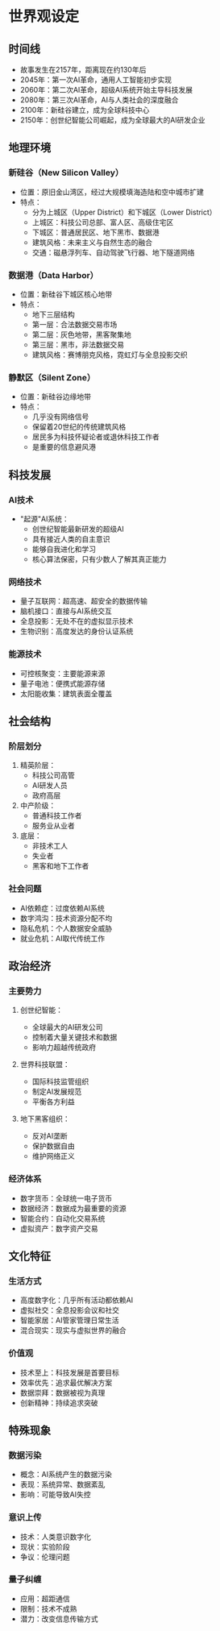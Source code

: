 # 世界观设定

## 时间线
- 故事发生在2157年，距离现在约130年后
- 2045年：第一次AI革命，通用人工智能初步实现
- 2060年：第二次AI革命，超级AI系统开始主导科技发展
- 2080年：第三次AI革命，AI与人类社会的深度融合
- 2100年：新硅谷建立，成为全球科技中心
- 2150年：创世纪智能公司崛起，成为全球最大的AI研发企业

## 地理环境

### 新硅谷（New Silicon Valley）
- 位置：原旧金山湾区，经过大规模填海造陆和空中城市扩建
- 特点：
  - 分为上城区（Upper District）和下城区（Lower District）
  - 上城区：科技公司总部、富人区、高级住宅区
  - 下城区：普通居民区、地下黑市、数据港
  - 建筑风格：未来主义与自然生态的融合
  - 交通：磁悬浮列车、自动驾驶飞行器、地下隧道网络

### 数据港（Data Harbor）
- 位置：新硅谷下城区核心地带
- 特点：
  - 地下三层结构
  - 第一层：合法数据交易市场
  - 第二层：灰色地带，黑客聚集地
  - 第三层：黑市，非法数据交易
  - 建筑风格：赛博朋克风格，霓虹灯与全息投影交织

### 静默区（Silent Zone）
- 位置：新硅谷边缘地带
- 特点：
  - 几乎没有网络信号
  - 保留着20世纪的传统建筑风格
  - 居民多为科技怀疑论者或退休科技工作者
  - 是重要的信息避风港

## 科技发展

### AI技术
- "起源"AI系统：
  - 创世纪智能最新研发的超级AI
  - 具有接近人类的自主意识
  - 能够自我进化和学习
  - 核心算法保密，只有少数人了解其真正能力

### 网络技术
- 量子互联网：超高速、超安全的数据传输
- 脑机接口：直接与AI系统交互
- 全息投影：无处不在的虚拟显示技术
- 生物识别：高度发达的身份认证系统

### 能源技术
- 可控核聚变：主要能源来源
- 量子电池：便携式能源存储
- 太阳能收集：建筑表面全覆盖

## 社会结构

### 阶层划分
1. 精英阶层：
   - 科技公司高管
   - AI研发人员
   - 政府高层
2. 中产阶级：
   - 普通科技工作者
   - 服务业从业者
3. 底层：
   - 非技术工人
   - 失业者
   - 黑客和地下工作者

### 社会问题
- AI依赖症：过度依赖AI系统
- 数字鸿沟：技术资源分配不均
- 隐私危机：个人数据安全威胁
- 就业危机：AI取代传统工作

## 政治经济

### 主要势力
1. 创世纪智能：
   - 全球最大的AI研发公司
   - 控制着大量关键技术和数据
   - 影响力超越传统政府

2. 世界科技联盟：
   - 国际科技监管组织
   - 制定AI发展规范
   - 平衡各方利益

3. 地下黑客组织：
   - 反对AI垄断
   - 保护数据自由
   - 维护网络正义

### 经济体系
- 数字货币：全球统一电子货币
- 数据经济：数据成为最重要的资源
- 智能合约：自动化交易系统
- 虚拟资产：数字资产交易

## 文化特征

### 生活方式
- 高度数字化：几乎所有活动都依赖AI
- 虚拟社交：全息投影会议和社交
- 智能家居：AI管家管理日常生活
- 混合现实：现实与虚拟世界的融合

### 价值观
- 技术至上：科技发展是首要目标
- 效率优先：追求最优解决方案
- 数据崇拜：数据被视为真理
- 创新精神：持续追求突破

## 特殊现象

### 数据污染
- 概念：AI系统产生的数据污染
- 表现：系统异常、数据紊乱
- 影响：可能导致AI失控

### 意识上传
- 技术：人类意识数字化
- 现状：实验阶段
- 争议：伦理问题

### 量子纠缠
- 应用：超距通信
- 限制：技术不成熟
- 潜力：改变信息传输方式 